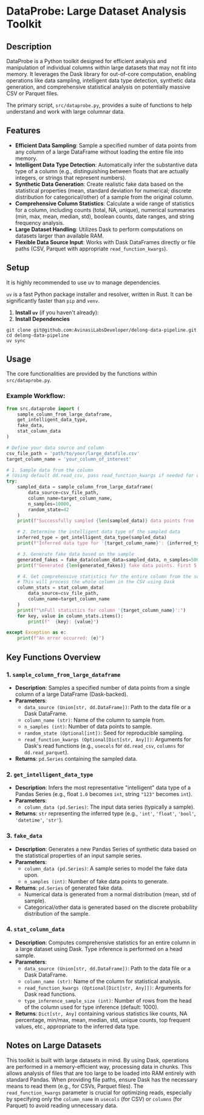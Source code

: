 # DataProbe: Large Dataset Analysis Toolkit

## Description

DataProbe is a Python toolkit designed for efficient analysis and manipulation of individual columns within large datasets that may not fit into memory. It leverages the Dask library for out-of-core computation, enabling operations like data sampling, intelligent data type detection, synthetic data generation, and comprehensive statistical analysis on potentially massive CSV or Parquet files.

The primary script, `src/dataprobe.py`, provides a suite of functions to help understand and work with large columnar data.

## Features

*   **Efficient Data Sampling**: Sample a specified number of data points from any column of a large DataFrame without loading the entire file into memory.
*   **Intelligent Data Type Detection**: Automatically infer the substantive data type of a column (e.g., distinguishing between floats that are actually integers, or strings that represent numbers).
*   **Synthetic Data Generation**: Create realistic fake data based on the statistical properties (mean, standard deviation for numerical; discrete distribution for categorical/other) of a sample from the original column.
*   **Comprehensive Column Statistics**: Calculate a wide range of statistics for a column, including counts (total, NA, unique), numerical summaries (min, max, mean, median, std), boolean counts, date ranges, and string frequency analysis.
*   **Large Dataset Handling**: Utilizes Dask to perform computations on datasets larger than available RAM.
*   **Flexible Data Source Input**: Works with Dask DataFrames directly or file paths (CSV, Parquet with appropriate `read_function_kwargs`).


## Setup

It is highly recommended to use uv to manage dependencies.

`uv` is a fast Python package installer and resolver, written in Rust. It can be significantly faster than `pip` and `venv`.

1.  **Install `uv`** (if you haven't already):
2. **Install Dependencies**
```shell
git clone git@github.com:AvinasiLabsDeveloper/delong-data-pipeline.git
cd delong-data-pipeline
uv sync
```

## Usage

The core functionalities are provided by the functions within `src/dataprobe.py`.

### Example Workflow:

```python
from src.dataprobe import (
    sample_column_from_large_dataframe,
    get_intelligent_data_type,
    fake_data,
    stat_column_data
)

# Define your data source and column
csv_file_path = 'path/to/your/large_datafile.csv'
target_column_name = 'your_column_of_interest'

# 1. Sample data from the column
# (Using default dd.read_csv, pass read_function_kwargs if needed for other formats or options)
try:
    sampled_data = sample_column_from_large_dataframe(
        data_source=csv_file_path,
        column_name=target_column_name,
        n_samples=10000,
        random_state=42
    )
    print(f"Successfully sampled {len(sampled_data)} data points from '{target_column_name}'.")

    # 2. Determine the intelligent data type of the sampled data
    inferred_type = get_intelligent_data_type(sampled_data)
    print(f"Inferred data type for '{target_column_name}': {inferred_type}")

    # 3. Generate fake data based on the sample
    generated_fakes = fake_data(column_data=sampled_data, n_samples=500)
    print(f"Generated {len(generated_fakes)} fake data points. First 5: \n{generated_fakes.head()}")

    # 4. Get comprehensive statistics for the entire column from the source
    # This will process the whole column in the CSV using Dask
    column_stats = stat_column_data(
        data_source=csv_file_path,
        column_name=target_column_name
    )
    print(f"\nFull statistics for column '{target_column_name}':")
    for key, value in column_stats.items():
        print(f"  {key}: {value}")

except Exception as e:
    print(f"An error occurred: {e}")

```

## Key Functions Overview

### 1. `sample_column_from_large_dataframe`
   - **Description**: Samples a specified number of data points from a single column of a large DataFrame (Dask-backed).
   - **Parameters**:
     - `data_source (Union[str, dd.DataFrame])`: Path to the data file or a Dask DataFrame.
     - `column_name (str)`: Name of the column to sample from.
     - `n_samples (int)`: Number of data points to sample.
     - `random_state (Optional[int])`: Seed for reproducible sampling.
     - `read_function_kwargs (Optional[Dict[str, Any]])`: Arguments for Dask's read functions (e.g., `usecols` for `dd.read_csv`, `columns` for `dd.read_parquet`).
   - **Returns**: `pd.Series` containing the sampled data.

### 2. `get_intelligent_data_type`
   - **Description**: Infers the most representative "intelligent" data type of a Pandas Series (e.g., float `1.0` becomes `int`, string `"123"` becomes `int`).
   - **Parameters**:
     - `column_data (pd.Series)`: The input data series (typically a sample).
   - **Returns**: `str` representing the inferred type (e.g., `'int'`, `'float'`, `'bool'`, `'datetime'`, `'str'`).

### 3. `fake_data`
   - **Description**: Generates a new Pandas Series of synthetic data based on the statistical properties of an input sample series.
   - **Parameters**:
     - `column_data (pd.Series)`: A sample series to model the fake data upon.
     - `n_samples (int)`: Number of fake data points to generate.
   - **Returns**: `pd.Series` of generated fake data.
     - Numerical data is generated from a normal distribution (mean, std of sample).
     - Categorical/other data is generated based on the discrete probability distribution of the sample.

### 4. `stat_column_data`
   - **Description**: Computes comprehensive statistics for an entire column in a large dataset using Dask. Type inference is performed on a head sample.
   - **Parameters**:
     - `data_source (Union[str, dd.DataFrame])`: Path to the data file or a Dask DataFrame.
     - `column_name (str)`: Name of the column for statistical analysis.
     - `read_function_kwargs (Optional[Dict[str, Any]])`: Arguments for Dask read functions.
     - `type_inference_sample_size (int)`: Number of rows from the head of the column used for type inference (default: 1000).
   - **Returns**: `Dict[str, Any]` containing various statistics like counts, NA percentage, min/max, mean, median, std, unique counts, top frequent values, etc., appropriate to the inferred data type.

## Notes on Large Datasets

This toolkit is built with large datasets in mind. By using Dask, operations are performed in a memory-efficient way, processing data in chunks. This allows analysis of files that are too large to be loaded into RAM entirely with standard Pandas. When providing file paths, ensure Dask has the necessary means to read them (e.g., for CSVs, Parquet files). The `read_function_kwargs` parameter is crucial for optimizing reads, especially by specifying only the `column_name` in `usecols` (for CSV) or `columns` (for Parquet) to avoid reading unnecessary data.
